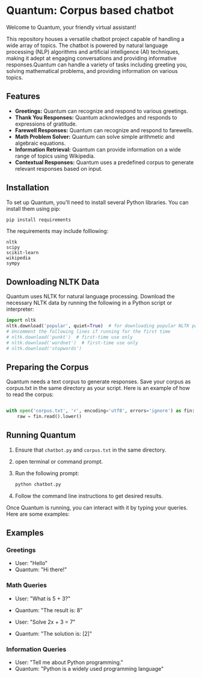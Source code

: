 # Quantum: Corpus based chatbot

Welcome to Quantum, your friendly virtual assistant!

This repository houses a versatile chatbot project capable of handling a wide array of topics. The chatbot is powered by natural language processing (NLP) algorithms and artificial intelligence (AI) techniques, making it adept at engaging conversations and providing informative responses.Quantum can handle a variety of tasks including greeting you, solving mathematical problems, and providing information on various topics.

## Features

- **Greetings:** Quantum can recognize and respond to various greetings.
- **Thank You Responses:** Quantum acknowledges and responds to expressions of gratitude.
- **Farewell Responses:** Quantum can recognize and respond to farewells.
- **Math Problem Solver:** Quantum can solve simple arithmetic and algebraic equations.
- **Information Retrieval:** Quantum can provide information on a wide range of topics using Wikipedia.
- **Contextual Responses:** Quantum uses a predefined corpus to generate relevant responses based on input.

## Installation

To set up Quantum, you'll need to install several Python libraries. You can install them using pip:

```bash
pip install requirements
```

The requirements may include folllowing:

```plaintext
nltk
scipy
scikit-learn
wikipedia
sympy
```

## Downloading NLTK Data

Quantum uses NLTK for natural language processing. Download the necessary NLTK data by running the following in a Python script or interpreter:

```python
import nltk
nltk.download('popular', quiet=True)  # for downloading popular NLTK packages
# Uncomment the following lines if running for the first time
# nltk.download('punkt')  # first-time use only
# nltk.download('wordnet')  # first-time use only
# nltk.download('stopwords')
```

## Preparing the Corpus

Quantum needs a text corpus to generate responses. Save your corpus as corpus.txt in the same directory as your script. Here is an example of how to read the corpus:

```python

with open('corpus.txt', 'r', encoding='utf8', errors='ignore') as fin:
    raw = fin.read().lower()
```

## Running Quantum

1. Ensure that `chatbot.py` and `corpus.txt` in the same directory.
2. open terminal or command prompt.
3. Run the following prompt:

   ```bash
   python chatbot.py
   ```

4. Follow the command line instructions to get desired results.

Once Quantum is running, you can interact with it by typing your queries. Here are some examples:

## Examples

### Greetings

- User: "Hello"
- Quantum: "Hi there!"

### Math Queries

- User: "What is 5 + 3?"
- Quantum: "The result is: 8"

- User: "Solve 2x + 3 = 7"
- Quantum: "The solution is: [2]"

### Information Queries

- User: "Tell me about Python programming."
- Quantum: "Python is a widely used programming language"
